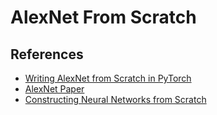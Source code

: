 # AlexNet From Scratch


## References

- [Writing AlexNet from Scratch in PyTorch](https://www.digitalocean.com/community/tutorials/alexnet-pytorch)
- [AlexNet Paper](https://proceedings.neurips.cc/paper/2012/file/c399862d3b9d6b76c8436e924a68c45b-Paper.pdf)
- [Constructing Neural Networks from Scratch](https://www.digitalocean.com/community/tutorials/constructing-neural-networks-from-scratch)
